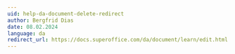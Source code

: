 ```yaml
---
uid: help-da-document-delete-redirect
author: Bergfrid Dias
date: 08.02.2024
language: da
redirect_url: https://docs.superoffice.com/da/document/learn/edit.html
---
```

